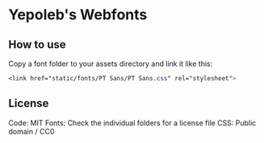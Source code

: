 # Yepoleb's Webfonts

## How to use

Copy a font folder to your assets directory and link it like this:

```css
<link href="static/fonts/PT Sans/PT Sans.css" rel="stylesheet">
```

## License

Code: MIT
Fonts: Check the individual folders for a license file
CSS: Public domain / CC0
